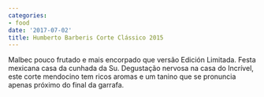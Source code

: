 ```yaml
---
categories:
- food
date: '2017-07-02'
title: Humberto Barberis Corte Clássico 2015
---
```


Malbec pouco frutado e mais encorpado que versão Edición Limitada. Festa mexicana casa da cunhada da Su. Degustação nervosa na casa do Incrível, este corte mendocino tem ricos aromas e um tanino que se pronuncia apenas próximo do final da garrafa.